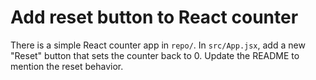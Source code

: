 # Add reset button to React counter

There is a simple React counter app in `repo/`. In `src/App.jsx`, add a new "Reset" button that sets the counter back to 0. Update the README to mention the reset behavior.
